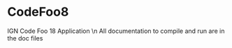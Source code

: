 # CodeFoo8
IGN Code Foo 18 Application \n
All documentation to compile and run are in the doc files
